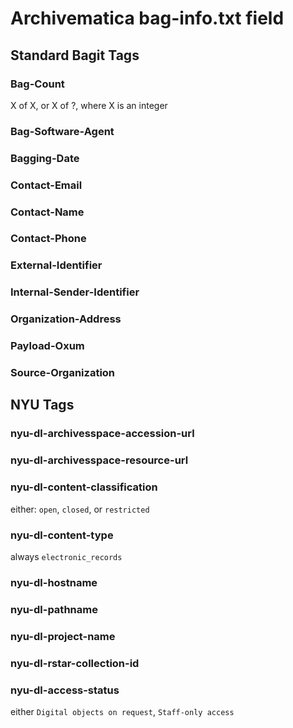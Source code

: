 # Archivematica bag-info.txt field

## Standard Bagit Tags
### Bag-Count
X of X, or X of ?, where X is an integer
### Bag-Software-Agent
### Bagging-Date
### Contact-Email
### Contact-Name
### Contact-Phone
### External-Identifier
### Internal-Sender-Identifier
### Organization-Address
### Payload-Oxum
### Source-Organization

## NYU Tags
### nyu-dl-archivesspace-accession-url
### nyu-dl-archivesspace-resource-url
### nyu-dl-content-classification
either: `open`, `closed`, or `restricted`
### nyu-dl-content-type	
always `electronic_records`
### nyu-dl-hostname
### nyu-dl-pathname
### nyu-dl-project-name
### nyu-dl-rstar-collection-id
### nyu-dl-access-status
either `Digital objects on request`, `Staff-only access`
